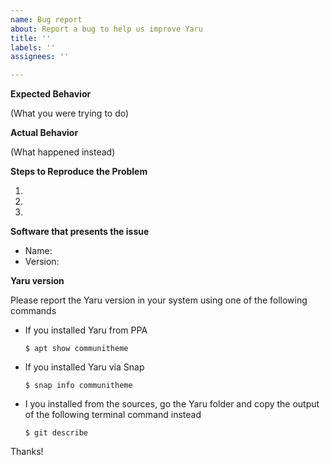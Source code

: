```yaml
---
name: Bug report
about: Report a bug to help us improve Yaru
title: ''
labels: ''
assignees: ''

---
```


<!--
Thank you for contributing to **Yaru**, the Ubuntu's default Theme made by the Community.

If you found a bug please consider to fill below information, this will help us to understand the problem and we don't bother you with other questions :)

Thanks a lot!

(NOTE: you can remove all the text outside the "ISSUE TEMPLATE" message, thanks!)

------ ISSUE TEMPLATE starts HERE ------>

**Expected Behavior**

(What you were trying to do)

**Actual Behavior**

(What happened instead)

**Steps to Reproduce the Problem**

  1.
  1.
  1.

**Software that presents the issue**

- Name:
- Version:


**Yaru version**

Please report the Yaru version in your system using one of the following commands

* If you installed Yaru from PPA

    `$ apt show communitheme`

* If you installed Yaru via Snap

    `$ snap info communitheme`

* I you installed from the sources, go the Yaru folder and copy the output of the following terminal command instead

    `$ git describe`

Thanks!
